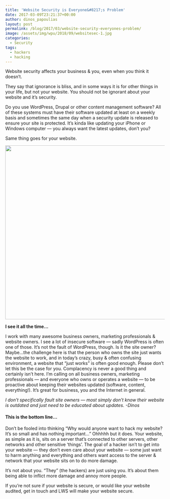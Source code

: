```yaml
---
title: 'Website Security is Everyone&#8217;s Problem'
date: 2017-03-09T23:21:37+00:00
author: dinos_papoulias
layout: post
permalink: /blog/2017/03/website-security-everyones-problem/
image: /assets/img/wpu/2018/09/websitesec-1.jpg
categories:
  - Security
tags:
  - hackers
  - hacking
---
```

Website security affects your business & you, even when you think it doesn’t.

They say that ignorance is bliss, and in some ways it is for other things in your life, but not your website. You should not be ignorant about your website and it’s security.

Do you use WordPress, Drupal or other content management software? All of these systems must have their software updated at least on a weekly basis and sometimes the same day when a security update is released to ensure your site is protected. It’s kinda like updating your iPhone or Windows computer — you always want the latest updates, don’t you?

Same thing goes for your website.

<img class="alignleft wp-image-296 size-full" src="https://leadingwebstudio.com/wp-content/uploads/2018/09/websitesec-1.jpg" alt="" width="635" height="550" srcset="https://leadingwebstudio.com/wp-content/uploads/2018/09/websitesec-1.jpg 635w, https://leadingwebstudio.com/wp-content/uploads/2018/09/websitesec-1-300x260.jpg 300w" sizes="(max-width: 635px) 100vw, 635px" />

<strong>I see it all the time&#8230;</strong>

I work with many awesome business owners, marketing professionals & website owners. I see a lot of insecure software — sadly WordPress is often one of those. It’s not the fault of WordPress, though. Is it the site owner? Maybe…the challenge here is that the person who owns the site just wants the website to work, and in today’s crazy, busy & often confusing environment, a website that “just works” is often good enough. Please don’t let this be the case for you. Complacency is never a good thing and certainly isn’t here. I’m calling on all business owners, marketing professionals — and everyone who owns or operates a website — to be proactive about keeping their websites updated (software, content, everything!). It’s great for business, you and the Internet in general.

<em>I don’t specifically fault site owners — most simply don’t know their website is outdated and just need to be educated about updates. -Dinos</em>

<h4>
  This is the bottom line&#8230;
</h4>

Don’t be fooled into thinking “Why would anyone want to hack my website? It’s so small and has nothing important…” Ohhhhh but it does. Your website, as simple as it is, sits on a server that’s connected to other servers, other networks and other sensitive ‘things’. The goal of a hacker isn’t to get into your website — they don’t even care about your website — some just want to harm anything and everything and others want access to the server & network that your website sits on to do more damage.

It’s not about you. “They” (the hackers) are just using you. It’s about them being able to inflict more damage and annoy more people.

If you’re not sure if your website is secure, or would like your website audited, get in touch and LWS will make your website secure.
